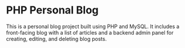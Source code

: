  
# PHP Personal Blog

This is a personal blog project built using PHP and MySQL. It includes a front-facing blog with a list of articles and a backend admin panel for creating, editing, and deleting blog posts.
